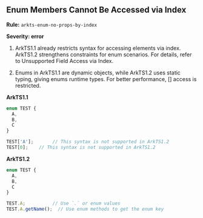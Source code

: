 ## Enum Members Cannot Be Accessed via Index

**Rule:** `arkts-enum-no-props-by-index`

**Severity: error**

1. ArkTS1.1 already restricts syntax for accessing elements via index. ArkTS1.2 strengthens constraints for enum scenarios. For details, refer to Unsupported Field Access via Index.

2. Enums in ArkTS1.1 are dynamic objects, while ArkTS1.2 uses static typing, giving enums runtime types. For better performance, [] access is restricted.

**ArkTS1.1**

```typescript
enum TEST {
  A,
  B,
  C
}

TEST['A'];       // This syntax is not supported in ArkTS1.2
TEST[0];    // This syntax is not supported in ArkTS1.2
```

**ArkTS1.2**

```typescript
enum TEST {
  A,
  B,
  C
}

TEST.A;          // Use `.` or enum values
TEST.A.getName();  // Use enum methods to get the enum key
```